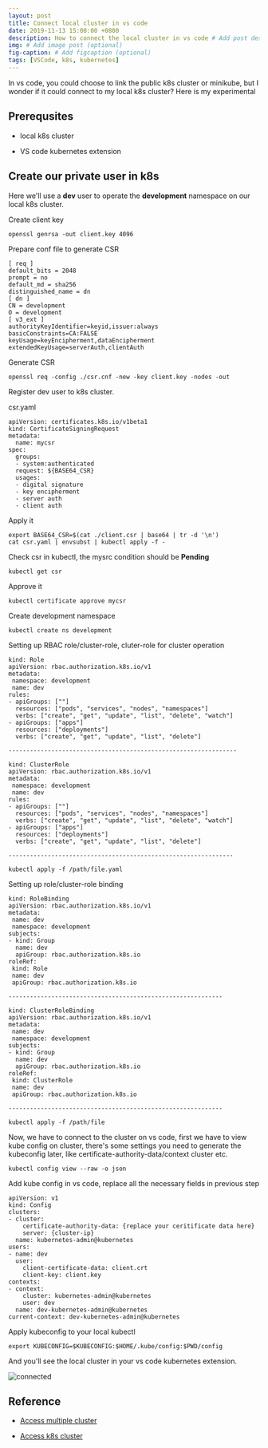 ```yaml
---
layout: post
title: Connect local cluster in vs code
date: 2019-11-13 15:00:00 +0800
description: How to connect the local cluster in vs code # Add post description (optional)
img: # Add image post (optional)
fig-caption: # Add figcaption (optional)
tags: [VSCode, k8s, kubernetes]
---
```


In vs code, you could choose to link the public k8s cluster or minikube, but I wonder if it could connect to my local k8s cluster? Here is my experimental 

## Prerequsites

* local k8s cluster

* VS code kubernetes extension


## Create our private user in k8s

Here we'll use a **dev** user to operate the **development** namespace on our local k8s cluster.

Create client key

```
openssl genrsa -out client.key 4096
```

Prepare conf file to generate CSR

```
[ req ]
default_bits = 2048
prompt = no
default_md = sha256
distinguished_name = dn
[ dn ]
CN = development
O = development
[ v3_ext ]
authorityKeyIdentifier=keyid,issuer:always
basicConstraints=CA:FALSE
keyUsage=keyEncipherment,dataEncipherment
extendedKeyUsage=serverAuth,clientAuth
```

Generate CSR

```
openssl req -config ./csr.cnf -new -key client.key -nodes -out 
```

Register dev user to k8s cluster.

csr.yaml

```
apiVersion: certificates.k8s.io/v1beta1
kind: CertificateSigningRequest
metadata:
  name: mycsr
spec:
  groups:
  - system:authenticated
  request: ${BASE64_CSR}
  usages:
  - digital signature
  - key encipherment
  - server auth
  - client auth
```

Apply it

```
export BASE64_CSR=$(cat ./client.csr | base64 | tr -d '\n')
cat csr.yaml | envsubst | kubectl apply -f -
```

Check csr in kubectl, the mysrc condition should be **Pending**

```
kubectl get csr
```

Approve it

```
kubectl certificate approve mycsr
```

Create development namespace

```
kubectl create ns development
```

Setting up RBAC role/cluster-role, cluter-role for cluster operation

```
kind: Role
apiVersion: rbac.authorization.k8s.io/v1
metadata:
 namespace: development
 name: dev
rules:
- apiGroups: [""]
  resources: ["pods", "services", "nodes", "namespaces"]
  verbs: ["create", "get", "update", "list", "delete", "watch"]
- apiGroups: ["apps"]
  resources: ["deployments"]
  verbs: ["create", "get", "update", "list", "delete"]

----------------------------------------------------------------

kind: ClusterRole
apiVersion: rbac.authorization.k8s.io/v1
metadata:
 namespace: development
 name: dev
rules:
- apiGroups: [""]
  resources: ["pods", "services", "nodes", "namespaces"]
  verbs: ["create", "get", "update", "list", "delete", "watch"]
- apiGroups: ["apps"]
  resources: ["deployments"]
  verbs: ["create", "get", "update", "list", "delete"]

---------------------------------------------------------------

kubectl apply -f /path/file.yaml
```

Setting up role/cluster-role binding

```
kind: RoleBinding
apiVersion: rbac.authorization.k8s.io/v1
metadata:
 name: dev
 namespace: development
subjects:
- kind: Group
  name: dev
  apiGroup: rbac.authorization.k8s.io
roleRef:
 kind: Role
 name: dev
 apiGroup: rbac.authorization.k8s.io

------------------------------------------------------------

kind: ClusterRoleBinding
apiVersion: rbac.authorization.k8s.io/v1
metadata:
 name: dev
 namespace: development
subjects:
- kind: Group
  name: dev
  apiGroup: rbac.authorization.k8s.io
roleRef:
 kind: ClusterRole
 name: dev
 apiGroup: rbac.authorization.k8s.io

------------------------------------------------------------

kubectl apply -f /path/file
```

Now, we have to connect to the cluster on vs code, first we have to view kube config on cluster, there's some settings you need to generate the kubeconfig later, like certificate-authority-data/context cluster etc.

```
kubectl config view --raw -o json
```

Add kube config in vs code, replace all the necessary fields in previous step

```
apiVersion: v1
kind: Config
clusters:
- cluster:
    certificate-authority-data: {replace your ceritificate data here}
    server: {cluster-ip}
  name: kubernetes-admin@kubernetes
users:
- name: dev
  user: 
    client-certificate-data: client.crt
    client-key: client.key
contexts:
- context:
    cluster: kubernetes-admin@kubernetes
    user: dev
  name: dev-kubernetes-admin@kubernetes
current-context: dev-kubernetes-admin@kubernetes

```

Apply kubeconfig to your local kubectl

```
export KUBECONFIG=$KUBECONFIG:$HOME/.kube/config:$PWD/config
```

And you'll see the local cluster in your vs code kubernetes extension.

![connected](https://hyt0617.github.io/notes/assets/img/connected-cluster.png)


## Reference

* [Access multiple cluster](https://kubernetes.io/docs/tasks/access-application-cluster/configure-access-multiple-clusters/)

* [Access k8s cluster](https://medium.com/better-programming/k8s-tips-give-access-to-your-clusterwith-a-client-certificate-dfb3b71a76fe)


